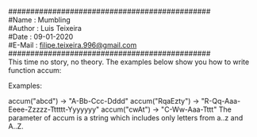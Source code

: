 ##############################################  
#Name   : Mumbling  
#Author : Luis Teixeira  
#Date   : 09-01-2020  
#E-Mail : filipe.teixeira.996@gmail.com  
##############################################  
This time no story, no theory. The examples below show you how to write function accum:

Examples:

accum("abcd") -> "A-Bb-Ccc-Dddd"
accum("RqaEzty") -> "R-Qq-Aaa-Eeee-Zzzzz-Tttttt-Yyyyyyy"
accum("cwAt") -> "C-Ww-Aaa-Tttt"
The parameter of accum is a string which includes only letters from a..z and A..Z.
